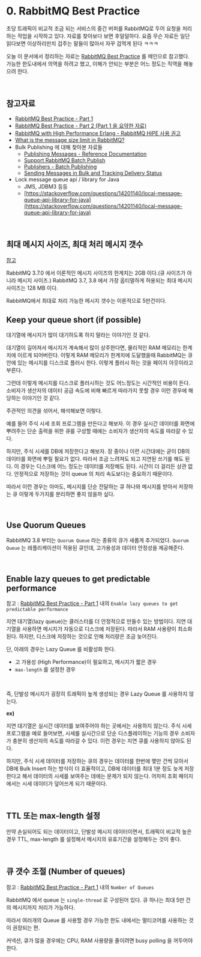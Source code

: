 # 0. RabbitMQ Best Practice

초당 트래픽이 비교적 조금 되는 서비스의 중간 버퍼를 RabbitMQ로 두어 요청을 처리하는 작업을 시작하고 있다. 자료를 찾아보다 보면 후덜덜하다. 요즘 무슨 자료든 일단 읽다보면 이상하리만치 겁주는 말들이 많아서 자꾸 겁먹게 된다 ㅋㅋㅋ<br>

오늘 이 문서에서 정리하는 자료는 [RabbitMQ Best Practice](https://www.cloudamqp.com/blog/part1-rabbitmq-best-practice.html) 를 메인으로 참고했다. 가능한 한도내에서 의역을 하려고 했고, 이해가 안되는 부분은 어느 정도는 직역을 해놓으려 한다.<br>

<br>

## 참고자료

- [RabbitMQ Best Practice - Part 1](https://www.cloudamqp.com/blog/part1-rabbitmq-best-practice.html)
- [RabbitMQ Best Practice - Part 2 (Part 1 을 요약한 자료)](https://www.cloudamqp.com/blog/part2-rabbitmq-best-practice-for-high-performance.html)
- [RabbitMQ with High Performance Erlang - RabbitMQ HiPE 사용 권고](https://www.cloudamqp.com/blog/rabbitmq-hipe.html)
- [What is the message size limit in RabbitMQ?](https://www.cloudamqp.com/blog/what-is-the-message-size-limit-in-rabbitmq.html)
- Bulk Publishing 에 대해 찾아본 자료들
  - [Publishing Messages - Reference Documentation](http://budjb.github.io/grails-rabbitmq-native/doc/manual/guide/publishing.html)
  - [Support RabbitMQ Batch Publish](https://gitmemory.com/issue/MassTransit/MassTransit/1332/727778266)
  - [Publishers - Batch Publishing](https://www.rabbitmq.com/publishers.html)
  - [Sending Messages in Bulk and Tracking Delivery Status](https://jack-vanlightly.com/blog/2017/3/11/sending-messages-in-bulk-and-tracking-delivery-status-rabbitmq-publishing-part-2)
- Lock message queue api / library for Java
  - JMS, JDBM3 등등 
  - [https://stackoverflow.com/questions/14201140/local-message-queue-api-library-for-java](https://stackoverflow.com/questions/14201140/local-message-queue-api-library-for-java)

<br>

## 최대 메시지 사이즈, 최대 처리 메시지 갯수

[참고](https://www.cloudamqp.com/blog/what-is-the-message-size-limit-in-rabbitmq.html)<br>

RabbitMQ 3.7.0 에서 이론적인 메시지 사이즈의 한계치는 2GB 이다.(큐 사이즈가 아니라 메시지 사이즈.) RabbitMQ 3.7, 3.8 에서 가장 옵티멀하게 허용되는 최대 메시지 사이즈는 128 MB 이다.<br>

RabbitMQ에서 최대로 처리 가능한 메시지 갯수는 이론적으로 5만건이다. 

## Keep your queue short (if possible)

대기열에 메시지가 많이 대기하도록 하지 말라는 이야기인 것 같다. <br>

대기열이 길어져서 메시지가 계속해서 많이 상주한다면, 물리적인 RAM 메모리는 한계치에 이르게 되어버린다. 이렇게 RAM 메모리가 한계치에 도달했을때 RabbitMQ는 큐 안에 있는 메시지를 디스크로 플러시 한다. 이렇게 플러시 하는 것을 페이지 아웃이라고 부른다. <br>

그런데 이렇게 메시지를 디스크로 플러시하는 것도 어느정도는 시간적인 비용이 든다. 소비자가 생산자의 데이터 공급 속도에 비해 빠르게 따라가지 못할 경우 이런 경우에 해당하는 이야기인 것 같다.<br>

주관적인 의견을 섞어서, 해석해보면 이렇다. <br>

예를 들어 주식 시세 조회 프로그램을 만든다고 해보자. 이 경우 실시간 데이터를 화면에 뿌려주는 단순 출력을 위한 큐를 구성할 때에는 소비자가 생산자의 속도를 따라갈 수 있다.<br>

하지만, 주식 시세를 DB에 저장한다고 해보자. 장 중이나 이런 시간대에는 굳이 DB의 데이터를 화면에 뿌릴 필요가 없다. 따라서 조금 느려져도 되고 지연된 쓰기를 해도 된다. 이 경우는 디스크에 어느 정도는 데이터를 저장해도 된다. 시간이 더 걸리든 상관 없다. 안정적으로 저장하는 것이 queue 의 처리 속도보다는 중요하기 때문이다.<br>

따라서 이런 경우는 아마도, 메시지를 단순 전달하는 큐 하나와 메시지를 받아서 저장하는 큐  이렇게 두가지를 분리하면 좋지 않을까 싶다.<br>

<br>

## Use Quorum Queues

RabbitMQ 3.8 부터는 `Quorum Queue` 라는 종류의 큐가 새롭게 추가되었다. `Quorum Queue` 는 레플리케이션이 적용된 큐인데, 고가용성과 데이터 안정성을 제공해준다.

<br>

## Enable lazy queues to get predictable performance

참고 : [RabbitMQ Best Practice - Part 1](https://www.cloudamqp.com/blog/part1-rabbitmq-best-practice.html) 내의 `Enable lazy queues to get predictable performance` <br>

지연 대기열(lazy queue)는 클러스터를 더 안정적으로 만들수 있는 방법이다. 지연 대기열을 사용하면 메시지가 자동으로 디스크에 저장된다. 따라서 RAM 사용량이 최소화 된다. 하지만, 디스크에 저장하는 것으로 인해 처리량은 조금 늦어진다.<br>

단, 아래의 경우는 Lazy Queue 를 비활성화 한다.<br>

- 고 가용성 (High Performance)이 필요하고, 메시지가 짧은 경우
- `max-length` 를 설정한 경우

<br>

즉, 단발성 메시지가 굉장히 트래픽이 높게 생성되는 경우 Lazy Queue 를 사용하지 않는다. <br>

**ex)**<br>

지연 대기열은 실시간 데이터를 보여주어야 하는 곳에서는 사용하지 않는다. 주식 시세 프로그램을 예로 들어보면, 시세를 실시간으로 단순 디스플레이하는 기능의 경우 소비자가 충분히 생산자의 속도를 따라갈 수 있다. 이런 경우는 지연 큐를 사용하지 않아도 된다. <br>

하지만, 주식 시세 데이터를 저장하는 큐의 경우는 데이터를 한번에 몇만 건씩 모아서 DB에 Bulk Insert 하는 방식이 더 효율적이고, DB에 데이터를 최대 1분 정도 늦게 저장한다고 해서 데이터의 시세를 보여주는 데에는 문제가 되지 않는다. 어차피 조회 페이지에서는 시세 데이터가 덮어쓰게 되기 때문이다.<br>

<br>

## TTL 또는 max-length 설정

만약 손실되어도 되는 데이터이고, 단발성 메시지 데이터이면서, 트래픽이 비교적 높은 경우 TTL, max-length 를 설정해서 메시지의 유효기간을 설정해두는 것이 좋다.

<br>

## 큐 갯수 조절 (Number of queues)

참고 : [RabbitMQ Best Practice - Part 1](https://www.cloudamqp.com/blog/part1-rabbitmq-best-practice.html) 내의 `Number of Queues` <br>

RabbitMQ 에서 queue 는 `single-thread` 로 구성된어 있다. 큐 하나는 최대 5만 건의 메시지까지 처리가 가능하다. <br>

따라서 여러개의 Queue 를 사용할 경우 가능한 한도 내에서는 멀티코어를 사용하는 것이 권장되는 편.<br>

커넥션, 큐가 많을 경우에는 CPU, RAM 사용량을 줄이려면 busy polling 을 꺼두어야 한다.<br>

<br>











